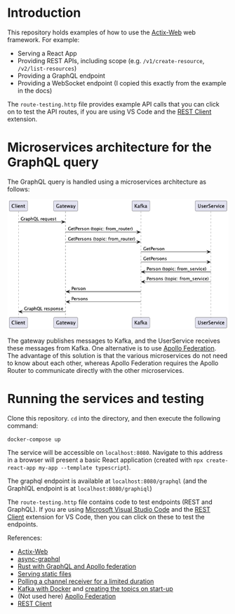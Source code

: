 # Introduction

This repository holds examples of how to use the [Actix-Web](https://actix.rs/) web framework. For example:

- Serving a React App
- Providing REST APIs, including scope (e.g. `/v1/create-resource`, `/v2/list-resources`)
- Providing a GraphQL endpoint
- Providing a WebSocket endpoint (I copied this exactly from the example in the docs)

The `route-testing.http` file provides example API calls that you can click on to test the API routes, if you are using VS Code and the [REST Client](https://github.com/Huachao/vscode-restclient) extension. 

# Microservices architecture for the GraphQL query

The GraphQL query is handled using a microservices architecture as follows:

![](architecture_diagram.png)

The gateway publishes messages to Kafka, and the UserService receives these messages from Kafka. One alternative is to use [Apollo Federation](https://www.apollographql.com/docs/federation/federation-2/new-in-federation-2/). The advantage of this solution is that the various microservices do not need to know about each other, whereas Apollo Federation requires the Apollo Router to communicate directly with the other microservices.

# Running the services and testing

Clone this repository. `cd` into the directory, and then execute the following command:

```
docker-compose up
```
The service will be accessible on `localhost:8080`. Navigate to this address in a browser will present a basic React application (created with `npx create-react-app my-app --template typescript`).

The graphql endpoint is available at `localhost:8080/graphql` (and the GraphIQL endpoint is at `localhost:8080/graphiql`)

The `route-testing.http` file contains code to test endpoints (REST and GraphQL). If you are using [Microsoft Visual Studio Code](https://code.visualstudio.com/) and the [REST Client](https://github.com/Huachao/vscode-restclient) extension for VS Code, then you can click on these to test the endpoints.


References:

- [Actix-Web](https://actix.rs/)
- [async-graphql](https://async-graphql.github.io/async-graphql/en/index.html)
- [Rust with GraphQL and Apollo federation](https://github.com/rkudryashov/graphql-rust-demo)
- [Serving static files](https://github.com/kilork/actix-web-static-files)
- [Polling a channel receiver for a limited duration](https://stackoverflow.com/questions/55168967/how-do-i-read-from-a-mpscchannel-for-a-specified-amount-of-time-without-unstab)
- [Kafka with Docker](https://www.baeldung.com/ops/kafka-docker-setup) and [creating the topics on start-up](https://stackoverflow.com/a/69534299/2251463)
- (Not used here) [Apollo Federation](https://www.apollographql.com/docs/federation/federation-2/new-in-federation-2/)
- [REST Client](https://github.com/Huachao/vscode-restclient)
